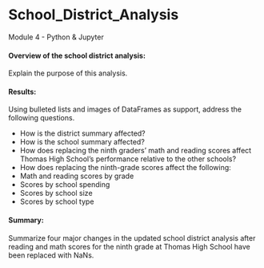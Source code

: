 # School_District_Analysis
Module 4 - Python &amp; Jupyter

#### Overview of the school district analysis: 
Explain the purpose of this analysis.

#### Results: 
Using bulleted lists and images of DataFrames as support, address the following questions.

- How is the district summary affected?
- How is the school summary affected?
- How does replacing the ninth graders’ math and reading scores affect Thomas High School’s performance relative to the other schools?
- How does replacing the ninth-grade scores affect the following:
- Math and reading scores by grade
- Scores by school spending
- Scores by school size
- Scores by school type

#### Summary: 
Summarize four major changes in the updated school district analysis after reading and math scores for the ninth grade at Thomas High School have been replaced with NaNs.
